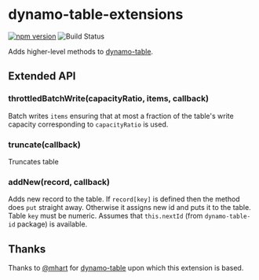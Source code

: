 dynamo-table-extensions
=======================

[![npm version](https://badge.fury.io/js/dynamo-table-extensions.svg)](https://badge.fury.io/js/dynamo-table-extensions)
![Build Status](https://github.com/Adslot/dynamo-table-extensions/workflows/Node.js%20CI/badge.svg)

Adds higher-level methods to [dynamo-table](https://github.com/mhart/dynamo-table).


Extended API
------------

### throttledBatchWrite(capacityRatio, items, callback)

Batch writes `items` ensuring that at most a fraction of the table's write capacity corresponding to `capacityRatio` is used.


### truncate(callback)

Truncates table

### addNew(record, callback)

Adds new record to the table. If `record[key]` is defined then the method does `put` straight away.
Otherwise it assigns new id and puts it to the table. Table `key` must be numeric. Assumes that
`this.nextId` (from `dynamo-table-id` package) is available.


Thanks
------

Thanks to [@mhart](https://github.com/mhart) for [dynamo-table](https://github.com/mhart/dynamo-table) upon which this extension is based.

